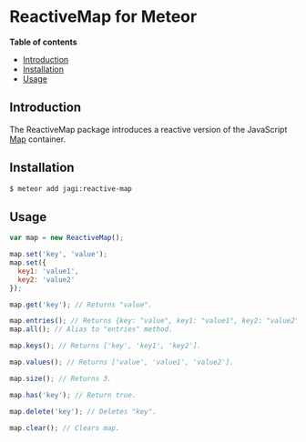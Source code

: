 
# ReactiveMap for Meteor

**Table of contents**

- [Introduction](#introduction)
- [Installation](#installation)
- [Usage](#usage)

## Introduction

The ReactiveMap package introduces a reactive version of the JavaScript [Map](https://developer.mozilla.org/en-US/docs/Web/JavaScript/Reference/Global_Objects/Map) container.

## Installation

```sh
$ meteor add jagi:reactive-map
```

## Usage

```js
var map = new ReactiveMap();

map.set('key', 'value');
map.set({
  key1: 'value1',
  key2: 'value2'
});

map.get('key'); // Returns "value".

map.entries(); // Returns {key: "value", key1: "value1", key2: "value2"}.
map.all(); // Alias to "entries" method.

map.keys(); // Returns ['key', 'key1', 'key2'].

map.values(); // Returns ['value', 'value1', 'value2'].

map.size(); // Returns 3.

map.has('key'); // Return true.

map.delete('key'); // Deletes "key".

map.clear(); // Clears map.
```
